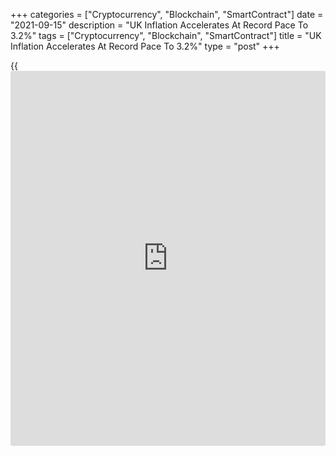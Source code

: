 +++
categories = ["Cryptocurrency", "Blockchain", "SmartContract"]
date = "2021-09-15"
description = "UK Inflation Accelerates At Record Pace To 3.2%"
tags = ["Cryptocurrency", "Blockchain", "SmartContract"]
title = "UK Inflation Accelerates At Record Pace To 3.2%"
type = "post"
+++

{{<iframe id="large-banner" src="https://www.bounty.group/#slide=27.0" width="100%" height="600" scrolling="no" style="border: 0px solid rgb(216, 221, 230); border-radius: 3px;">}}

UK consumer price inflation accelerated at a record pace in August,
surpassing expectations, preliminary data from the Office for National
Statistics showed Wednesday.

The consumer price index rose 3.2 percent year-on-year following a 2.0
percent climb in July. Economists had forecast 2.9 percent inflation.

The 1.2 percentage points increase was the largest ever recorded in the
12-month rate series that began in January 1997, the ONS said.

The steep change is likely to be temporary, the agency added.

Compared to the previous month, the CPI rose 0.7 percent in August,
which was faster than the 0.5 percent increase economists had forecast.

The core inflation, which excludes prices of energy, food, alcoholic
beverages and tobacco, accelerated sharply to 3.1 percent from 1.8
percent in July. Economists had forecast 2.9 percent inflation.

The core CPI rose 0.7 percent from the previous month.

For comments and feedback [contact](https://www.playgroundfx.com/contact/): editorial@rtt[news](https://www.letsplayfx.com/blog/forex-news-website/).com

[Economic News][1]

 **What parts of the world are seeing the best (and worst) economic
performances lately? Click[here][2] to check out our [Econ Scorecard][2]
and find out! See up-to-the-moment [ranking](https://www.playgroundfx.com/blog/crypto-exchange-ranking/)s for the best and worst
performers in [GDP][3], [unemployment rate][4], [inflation][5] and much
more.**

   1. www.rtt[news](https://www.letsplayfx.com/blog/forex-news-website/).com/Content/EconomicNews.aspx
   2. www.rtt[news](https://www.letsplayfx.com/blog/forex-news-website/).com/economic-scorecard/world-rank/unemployment-rate/highest-performance.aspx
   3. www.rtt[news](https://www.letsplayfx.com/blog/forex-news-website/).com/economic-scorecard/world-rank/GDP/highest-performance.aspx
   4. www.rtt[news](https://www.letsplayfx.com/blog/forex-news-website/).com/economic-scorecard/world-rank/unemployment-rate/lowest-performance.aspx
   5. www.rtt[news](https://www.letsplayfx.com/blog/forex-news-website/).com/economic-scorecard/world-rank/CPI/highest-performance.aspx